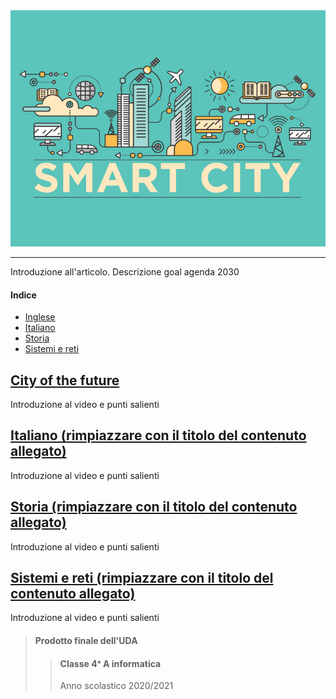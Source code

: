 <div align="center">
  <img src="images/smartCity.jpeg" alt="Smart City">
</div>

---

Introduzione all'articolo. Descrizione goal agenda 2030

#### Indice

- [Inglese](#city-of-the-future)
- [Italiano](#titolo-della-sezione-di-italiano)
- [Storia](#titolo-della-sezione-di-storia)
- [Sistemi e reti](#titolo-della-sezione-di-sistemi)

## [City of the future](https://youtu.be/L054Xd97_rk)

Introduzione al video e punti salienti

## [Italiano (rimpiazzare con il titolo del contenuto allegato)](link-del-contenuto-di-italiano)

Introduzione al video e punti salienti

## [Storia (rimpiazzare con il titolo del contenuto allegato)](link-del-contenuto-di-storia)

Introduzione al video e punti salienti

## [Sistemi e reti (rimpiazzare con il titolo del contenuto allegato)](link-del-contenuto-di-sistemi)

Introduzione al video e punti salienti

> #### Prodotto finale dell'UDA <br>
>
> > #### Classe 4ᵃ A informatica <br>
> >
> > Anno scolastico 2020/2021
